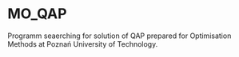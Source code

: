 # MO_QAP

Programm seaerching for solution of QAP prepared for Optimisation Methods at Poznań University of Technology.
